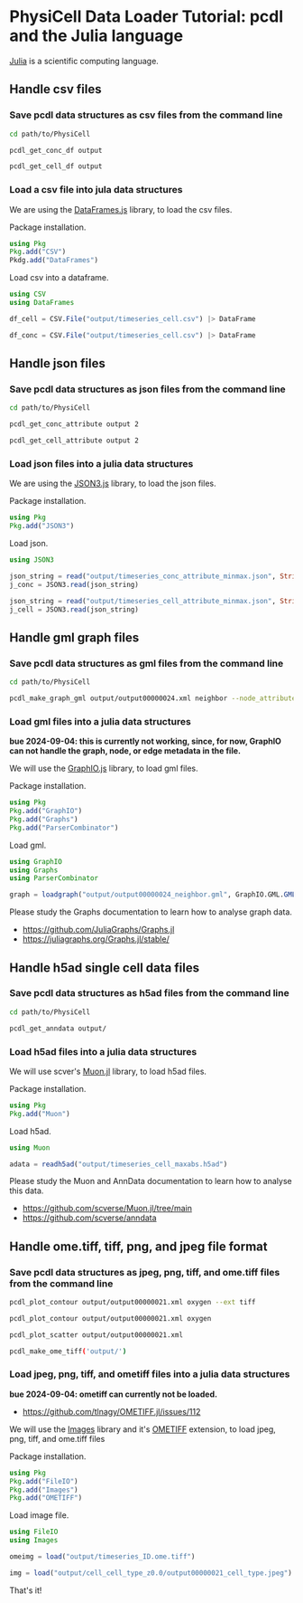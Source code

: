 # PhysiCell Data Loader Tutorial: pcdl and the Julia language

[Julia](https://julialang.org/) is a scientific computing language.


## Handle csv files

### Save pcdl data structures as csv files from the command line

```bash
cd path/to/PhysiCell
```
```bash
pcdl_get_conc_df output
```
```bash
pcdl_get_cell_df output
```


### Load a csv file into jula data structures

We are using the [DataFrames.js](https://dataframes.juliadata.org/stable/) library,
to load the csv files.

Package installation.

```julia
using Pkg
Pkg.add("CSV")
Pkdg.add("DataFrames")
```

Load csv into a dataframe.

```julia
using CSV
using DataFrames
```
```julia
df_cell = CSV.File("output/timeseries_cell.csv") |> DataFrame
```
```julia
df_conc = CSV.File("output/timeseries_cell.csv") |> DataFrame
```


## Handle json files

### Save pcdl data structures as json files from the command line

```bash
cd path/to/PhysiCell
```
```bash
pcdl_get_conc_attribute output 2
```
```bash
pcdl_get_cell_attribute output 2
```

### Load json files into a julia data structures

We are using the [JSON3.js](https://github.com/quinnj/JSON3.jl) library,
to load the json files.

Package installation.

```julia
using Pkg
Pkg.add("JSON3")
```

Load json.

```julia
using JSON3
```
```julia
json_string = read("output/timeseries_conc_attribute_minmax.json", String)
j_conc = JSON3.read(json_string)
```
```julia
json_string = read("output/timeseries_cell_attribute_minmax.json", String)
j_cell = JSON3.read(json_string)
```


## Handle gml graph files

### Save pcdl data structures as gml files from the command line

```bash
cd path/to/PhysiCell
```
```bash
pcdl_make_graph_gml output/output00000024.xml neighbor --node_attribute cell_type dead oxygen pressure
```

### Load gml files into a julia data structures

**bue 2024-09-04: this is currently not working, since, for now, GraphIO can not handle the graph, node, or edge metadata in the file.**

We will use the [GraphIO.js](https://github.com/JuliaGraphs/GraphIO.jl) library,
to load gml files.

Package installation.

```julia
using Pkg
Pkg.add("GraphIO")
Pkg.add("Graphs")
Pkg.add("ParserCombinator")
```

Load gml.

```julia
using GraphIO
using Graphs
using ParserCombinator
```
```julia
graph = loadgraph("output/output00000024_neighbor.gml", GraphIO.GML.GMLFormat())
```

Please study the Graphs documentation to learn how to analyse graph data.

+ https://github.com/JuliaGraphs/Graphs.jl
+ https://juliagraphs.org/Graphs.jl/stable/


## Handle h5ad single cell data files

### Save pcdl data structures as h5ad files from the command line

```bash
cd path/to/PhysiCell
```
```bash
pcdl_get_anndata output/
```

### Load h5ad files into a julia data structures

We will use scver's [Muon.jl](https://github.com/scverse/Muon.jl) library,
to load h5ad files.

Package installation.

```julia
using Pkg
Pkg.add("Muon")
```

Load h5ad.

```julia
using Muon
```
```julia
adata = readh5ad("output/timeseries_cell_maxabs.h5ad")
```

Please study the Muon and AnnData documentation to learn how to analyse this data.
+ https://github.com/scverse/Muon.jl/tree/main
+ https://github.com/scverse/anndata



## Handle ome.tiff, tiff, png, and jpeg file format


### Save pcdl data structures as jpeg, png, tiff, and ome.tiff files from the command line

```bash
pcdl_plot_contour output/output00000021.xml oxygen --ext tiff
```
```bash
pcdl_plot_contour output/output00000021.xml oxygen
```
```bash
pcdl_plot_scatter output/output00000021.xml
```
```bash
pcdl_make_ome_tiff('output/')
```

### Load jpeg, png, tiff, and ometiff files into a julia data structures

**bue 2024-09-04: ometiff can currently not be loaded.**
+ https://github.com/tlnagy/OMETIFF.jl/issues/112

We will use the [Images](https://github.com/JuliaImages/Images.jl) library and it's [OMETIFF](https://github.com/tlnagy/OMETIFF.jl) extension,
to load jpeg, png, tiff, and ome.tiff files

Package installation.

```julia
using Pkg
Pkg.add("FileIO")
Pkg.add("Images")
Pkg.add("OMETIFF")
```

Load image file.

```julia
using FileIO
using Images
```
```julia
omeimg = load("output/timeseries_ID.ome.tiff")
```
```julia
img = load("output/cell_cell_type_z0.0/output00000021_cell_type.jpeg")
```


<!--
## Handle vtk rectiliniar grid and polydata files

Package installation.

```julia
using Pkg
Pkg.add("ReadVTK")
```

Try to load vtk rectiliniar grid file (vtr) and polydata file (vtp).

```julia
using ReadVTK
```
```julia
vr_conc = VTKFile("output/output00000021_conc.vtr")
```
```julia
vp_cell = VTKFile("output/output00000021_cell.vtp")
```

bue 20240904: fails with ERROR: AssertionError: header_type == "UInt64".
at their homepage under what does not work is written: probably reading from vtk files that were not created by WriteVTK.jl will fail.
does not sound to me like this will work any time in the near future. so I will leave it there.

+ https://github.com/JuliaVTK/ReadVTK.jl
-->


That's it!
